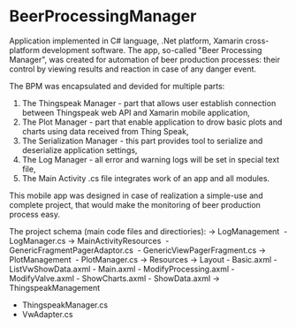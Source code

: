 # BeerProcessingManager

Application implemented in C# language, .Net platform, Xamarin cross-platform development software. 
The app, so-called "Beer Processing Manager", was created for automation of beer production processes: their control by viewing results and reaction in case of any danger event.

The BPM was encapsulated and devided for multiple parts:
1. The Thingspeak Manager - part that allows user establish connection between Thingspeak web API and Xamarin mobile application,
2. The Plot Manager - part that enable application to drow basic plots and charts using data received from Thing Speak,
3. The Serialization Manager - this part provides tool to serialize and deserialize application settings,
4. The Log Manager - all error and warning logs will be set in special text file,
5. The Main Activity .cs file integrates work of an app and all modules.


This mobile app was designed in case of realization a simple-use and complete project, that would make the monitoring of beer production process easy. 

The project schema (main code files and directiories):
-> LogManagement
  - LogManager.cs
-> MainActivityResources
  - GenericFragmentPagerAdaptor.cs
  - GenericViewPagerFragment.cs
-> PlotManagement
  - PlotManager.cs
-> Resources
  -> Layout
    - Basic.axml
    - ListVwShowData.axml
    - Main.axml
    - ModifyProcessing.axml
    - ModifyValve.axml
    - ShowCharts.axml
    - ShowData.axml
-> ThingspeakManagement
  - ThingspeakManager.cs
  - VwAdapter.cs
